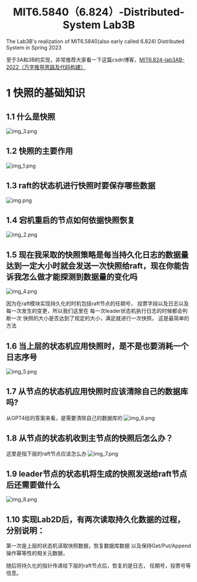 <h1 align="center">MIT6.5840（6.824）-Distributed-System Lab3B</h1>

The Lab3B's realization of MIT6.5840(also early called 6.824) Distributed System in Spring 2023

至于3A和3B的实现，非常推荐大家看一下这篇csdn博客，[MIT6.824-lab3AB-2022（万字推导思路及代码构建）](https://blog.csdn.net/weixin_45938441/article/details/125286772?spm=1001.2014.3001.5506)

# 1 快照的基础知识
## 1.1 什么是快照
![img_3.png](images/img_3.png)
## 1.2 快照的主要作用
![img_1.png](images/img_1.png)
## 1.3 raft的状态机进行快照时要保存哪些数据
![img.png](images/img.png)

## 1.4 宕机重启的节点如何依据快照恢复
![img_2.png](images/img_2.png)

## 1.5 现在我采取的快照策略是每当持久化日志的数据量达到一定大小时就会发送一次快照给raft，现在你能告诉我怎么做才能探测到数据量的变化吗
![img_4.png](images/img_4.png)

因为在raft模块实现持久化的时机包括raft节点的任期号，
投票字段以及日志以及每一次发生的变更，所以我们这里在
每一次leader状态机执行日志的时候都会判断一次
快照的大小是否达到了规定的大小，满足就进行一次快照，
这是最简单的方法

## 1.6 当上层的状态机应用快照时，是不是也要消耗一个日志序号
![img_5.png](images/img_5.png)

## 1.7 从节点的状态机应用快照时应该清除自己的数据库吗?
从GPT4给的答案来看，是需要清除自己的数据库的
![img_6.png](images/img_6.png)

## 1.8 从节点的状态机收到主节点的快照后怎么办？
这里是指下层的raft节点应该怎么办
![img_7.png](images/img_7.png)


## 1.9 leader节点的状态机将生成的快照发送给raft节点后还需要做什么
![img_8.png](images/img_8.png)

## 1.10 实现Lab2D后，有两次读取持久化数据的过程，分别说明：

第一次是上层的状态机读取快照数据，恢复数据库数据
以及保持Get/Put/Append
操作幂等性的相关元数据，

随后将持久化的指针传递给下层的raft节点后，恢复的是日志，
任期号，投票号等信息。
